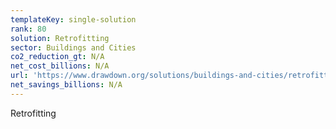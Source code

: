 ```yaml
---
templateKey: single-solution
rank: 80
solution: Retrofitting
sector: Buildings and Cities
co2_reduction_gt: N/A
net_cost_billions: N/A
url: 'https://www.drawdown.org/solutions/buildings-and-cities/retrofitting'
net_savings_billions: N/A
---
```


Retrofitting